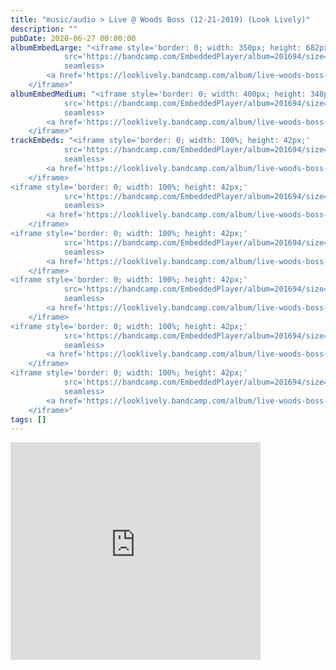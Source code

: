 ```yaml
---
title: "music/audio > Live @ Woods Boss (12-21-2019) (Look Lively)"
description: ""
pubDate: 2020-06-27 00:00:00
albumEmbedLarge: "<iframe style='border: 0; width: 350px; height: 682px;' 
            src='https://bandcamp.com/EmbeddedPlayer/album=201694/size=large/bgcol=ffffff/linkcol=0687f5/tracklist=true/transparent=true/' 
            seamless>
        <a href='https://looklively.bandcamp.com/album/live-woods-boss-12-21-2019'>Live @ Woods Boss (12-21-2019) by Look Lively</a>
    </iframe>"
albumEmbedMedium: "<iframe style='border: 0; width: 400px; height: 348px;' 
            src='https://bandcamp.com/EmbeddedPlayer/album=201694/size=large/bgcol=ffffff/linkcol=0687f5/tracklist=true/artwork=small/transparent=true/' 
            seamless>
        <a href='https://looklively.bandcamp.com/album/live-woods-boss-12-21-2019'>Live @ Woods Boss (12-21-2019) by Look Lively</a>
    </iframe>"
trackEmbeds: "<iframe style='border: 0; width: 100%; height: 42px;' 
            src='https://bandcamp.com/EmbeddedPlayer/album=201694/size=small/bgcol=ffffff/linkcol=0687f5/track=3664137034/transparent=true/' 
            seamless>
        <a href='https://looklively.bandcamp.com/album/live-woods-boss-12-21-2019'>Live @ Woods Boss (12-21-2019) by Look Lively</a>
    </iframe>
<iframe style='border: 0; width: 100%; height: 42px;' 
            src='https://bandcamp.com/EmbeddedPlayer/album=201694/size=small/bgcol=ffffff/linkcol=0687f5/track=1848064470/transparent=true/' 
            seamless>
        <a href='https://looklively.bandcamp.com/album/live-woods-boss-12-21-2019'>Live @ Woods Boss (12-21-2019) by Look Lively</a>
    </iframe>
<iframe style='border: 0; width: 100%; height: 42px;' 
            src='https://bandcamp.com/EmbeddedPlayer/album=201694/size=small/bgcol=ffffff/linkcol=0687f5/track=135919326/transparent=true/' 
            seamless>
        <a href='https://looklively.bandcamp.com/album/live-woods-boss-12-21-2019'>Live @ Woods Boss (12-21-2019) by Look Lively</a>
    </iframe>
<iframe style='border: 0; width: 100%; height: 42px;' 
            src='https://bandcamp.com/EmbeddedPlayer/album=201694/size=small/bgcol=ffffff/linkcol=0687f5/track=1174853782/transparent=true/' 
            seamless>
        <a href='https://looklively.bandcamp.com/album/live-woods-boss-12-21-2019'>Live @ Woods Boss (12-21-2019) by Look Lively</a>
    </iframe>
<iframe style='border: 0; width: 100%; height: 42px;' 
            src='https://bandcamp.com/EmbeddedPlayer/album=201694/size=small/bgcol=ffffff/linkcol=0687f5/track=96465574/transparent=true/' 
            seamless>
        <a href='https://looklively.bandcamp.com/album/live-woods-boss-12-21-2019'>Live @ Woods Boss (12-21-2019) by Look Lively</a>
    </iframe>
<iframe style='border: 0; width: 100%; height: 42px;' 
            src='https://bandcamp.com/EmbeddedPlayer/album=201694/size=small/bgcol=ffffff/linkcol=0687f5/track=3285095889/transparent=true/' 
            seamless>
        <a href='https://looklively.bandcamp.com/album/live-woods-boss-12-21-2019'>Live @ Woods Boss (12-21-2019) by Look Lively</a>
    </iframe>"
tags: []
---
```


<iframe style='border: 0; width: 400px; height: 348px;' 
            src='https://bandcamp.com/EmbeddedPlayer/album=201694/size=large/bgcol=ffffff/linkcol=0687f5/tracklist=true/artwork=small/transparent=true/' 
            seamless>
        <a href='https://looklively.bandcamp.com/album/live-woods-boss-12-21-2019'>Live @ Woods Boss (12-21-2019) by Look Lively</a>
    </iframe>